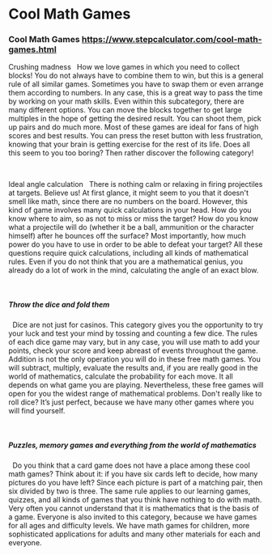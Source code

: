 # Cool Math Games
### Cool Math Games https://www.stepcalculator.com/cool-math-games.html

Crushing madness
 
How we love games in which you need to collect blocks! You do not always have to combine them to win, but this is a general rule of all similar games. Sometimes you have to swap them or even arrange them according to numbers. In any case, this is a great way to pass the time by working on your math skills. Even within this subcategory, there are many different options. You can move the blocks together to get large multiples in the hope of getting the desired result. You can shoot them, pick up pairs and do much more. Most of these games are ideal for fans of high scores and best results. You can press the reset button with less frustration, knowing that your brain is getting exercise for the rest of its life. Does all this seem to you too boring? Then rather discover the following category!

 

Ideal angle calculation
 
There is nothing calm or relaxing in firing projectiles at targets. Believe us! At first glance, it might seem to you that it doesn't smell like math, since there are no numbers on the board. However, this kind of game involves many quick calculations in your head. How do you know where to aim, so as not to miss or miss the target? How do you know what a projectile will do (whether it be a ball, ammunition or the character himself) after he bounces off the surface? Most importantly, how much power do you have to use in order to be able to defeat your target? All these questions require quick calculations, including all kinds of mathematical rules. Even if you do not think that you are a mathematical genius, you already do a lot of work in the mind, calculating the angle of an exact blow.

 

##### Throw the dice and fold them
 
Dice are not just for casinos. This category gives you the opportunity to try your luck and test your mind by tossing and counting a few dice. The rules of each dice game may vary, but in any case, you will use math to add your points, check your score and keep abreast of events throughout the game. Addition is not the only operation you will do in these free math games. You will subtract, multiply, evaluate the results and, if you are really good in the world of mathematics, calculate the probability for each move. It all depends on what game you are playing. Nevertheless, these free games will open for you the widest range of mathematical problems. Don't really like to roll dice? It’s just perfect, because we have many other games where you will find yourself.

 

##### Puzzles, memory games and everything from the world of mathematics
 
Do you think that a card game does not have a place among these cool math games? Think about it: if you have six cards left to decide, how many pictures do you have left? Since each picture is part of a matching pair, then six divided by two is three. The same rule applies to our learning games, quizzes, and all kinds of games that you think have nothing to do with math. Very often you cannot understand that it is mathematics that is the basis of a game. Everyone is also invited to this category, because we have games for all ages and difficulty levels. We have math games for children, more sophisticated applications for adults and many other materials for each and everyone.
